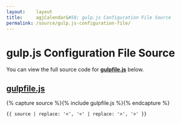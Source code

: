 ```yaml
---
layout:    layout
title:     agjCalendar&#58; gulp.js Configuration File Source
permalink: /source/gulp.js-configuration-file/
---
```


# gulp.js Configuration File Source

You can view the full source code for [**gulpfile.js**](https://github.com/andrewgjohnson/agjCalendar/blob/master/gulpfile.js) below.

## [gulpfile.js](https://github.com/andrewgjohnson/agjCalendar/blob/master/gulpfile.js)

{% capture source %}{% include gulpfile.js %}{% endcapture %}
<pre><code class="language-javascript">{{ source | replace: '<', '&lt;' | replace: '>', '&gt;' }}</code></pre>
